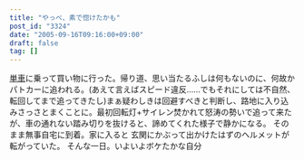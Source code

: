 ```yaml
---
title: "やっべ、素で惚けたかも"
post_id: "3324"
date: "2005-09-16T09:16:00+09:00"
draft: false
tag: []
---
```



[単車](/tag/yb-1)に乗って買い物に行った。帰り道、思い当たるふしは何もないのに、何故かパトカーに追われる。(あえて言えばスピード違反……でもそれにしては不自然、転回してまで追ってきたし)まぁ疑わしきは回避すべきと判断し、路地に入り込みさっさとまくことに。最初回転灯+サイレン焚かれて怒涛の勢いで追って来たが、車の通れない踏み切りを抜けると、諦めてくれた様子で静かになる。 そのまま無事自宅に到着。家に入ると 玄関にかぶって出かけたはずのヘルメットが転がっていた。 そんな一日。いよいよボケたかな自分
